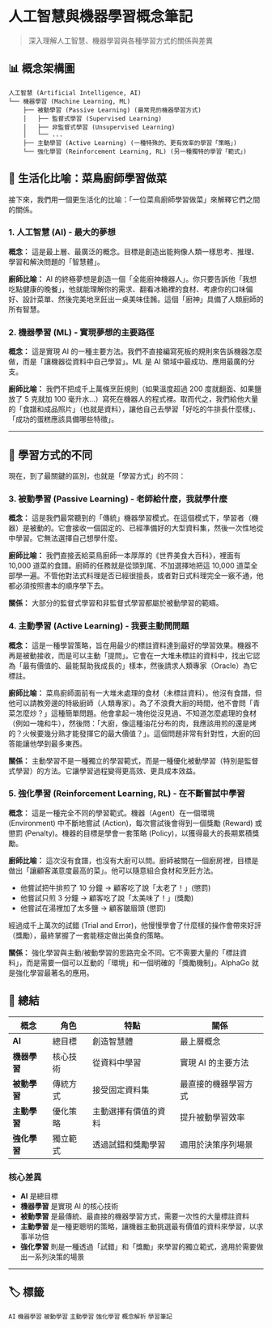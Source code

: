 # 人工智慧與機器學習概念筆記

> 深入理解人工智慧、機器學習與各種學習方式的關係與差異

## 📊 概念架構圖

```
人工智慧 (Artificial Intelligence, AI)
└── 機器學習 (Machine Learning, ML)
    ├── 被動學習 (Passive Learning) (最常見的機器學習方式)
    │   ├── 監督式學習 (Supervised Learning)
    │   ├── 非監督式學習 (Unsupervised Learning)
    │   └── ...
    ├── 主動學習 (Active Learning) (一種特殊的、更有效率的學習「策略」)
    └── 強化學習 (Reinforcement Learning, RL) (另一種獨特的學習「範式」)
```

## 🍳 生活化比喻：菜鳥廚師學習做菜

接下來，我們用一個更生活化的比喻：「一位菜鳥廚師學習做菜」來解釋它們之間的關係。

### 1. 人工智慧 (AI) - 最大的夢想

**概念：** 這是最上層、最廣泛的概念。目標是創造出能夠像人類一樣思考、推理、學習和解決問題的「智慧體」。

**廚師比喻：** AI 的終極夢想是創造一個「全能廚神機器人」。你只要告訴他「我想吃點健康的晚餐」，他就能理解你的需求、翻看冰箱裡的食材、考慮你的口味偏好、設計菜單、然後完美地烹飪出一桌美味佳餚。這個「廚神」具備了人類廚師的所有智慧。

### 2. 機器學習 (ML) - 實現夢想的主要路徑

**概念：** 這是實現 AI 的一種主要方法。我們不直接編寫死板的規則來告訴機器怎麼做，而是「讓機器從資料中自己學習」。ML 是 AI 領域中最成功、應用最廣的分支。

**廚師比喻：** 我們不把成千上萬條烹飪規則（如果溫度超過 200 度就翻面、如果鹽放了 5 克就加 100 毫升水...）寫死在機器人的程式裡。取而代之，我們給他大量的「食譜和成品照片」（也就是資料），讓他自己去學習「好吃的牛排長什麼樣」、「成功的蛋糕應該具備哪些特徵」。

---

## 🎯 學習方式的不同

現在，到了最關鍵的區別，也就是「學習方式」的不同：

### 3. 被動學習 (Passive Learning) - 老師給什麼，我就學什麼

**概念：** 這是我們最常聽到的「傳統」機器學習模式。在這個模式下，學習者（機器）是被動的。它會接收一個固定的、已經準備好的大型資料集，然後一次性地從中學習。它無法選擇自己想學什麼。

**廚師比喻：** 我們直接丟給菜鳥廚師一本厚厚的《世界美食大百科》，裡面有 10,000 道菜的食譜。廚師的任務就是從頭到尾、不加選擇地把這 10,000 道菜全部學一遍。不管他對法式料理是否已經很擅長，或者對日式料理完全一竅不通，他都必須按照書本的順序學下去。

**關係：** 大部分的監督式學習和非監督式學習都屬於被動學習的範疇。

### 4. 主動學習 (Active Learning) - 我要主動問問題

**概念：** 這是一種學習策略，旨在用最少的標註資料達到最好的學習效果。機器不再是被動接收，而是可以主動「提問」。它會在一大堆未標註的資料中，找出它認為「最有價值的、最能幫助我成長的」樣本，然後請求人類專家（Oracle）為它標註。

**廚師比喻：** 菜鳥廚師面前有一大堆未處理的食材（未標註資料）。他沒有食譜，但他可以請教旁邊的特級廚師（人類專家）。為了不浪費大廚的時間，他不會問「青菜怎麼炒？」這種簡單問題。他會拿起一塊他從沒見過、不知道怎麼處理的食材（例如一塊和牛），然後問：「大廚，像這種油花分布的肉，我應該用煎的還是烤的？火候要幾分熟才能發揮它的最大價值？」。這個問題非常有針對性，大廚的回答能讓他學到最多東西。

**關係：** 主動學習不是一種獨立的學習範式，而是一種優化被動學習（特別是監督式學習）的方法。它讓學習過程變得更高效、更具成本效益。

### 5. 強化學習 (Reinforcement Learning, RL) - 在不斷嘗試中學習

**概念：** 這是一種完全不同的學習範式。機器（Agent）在一個環境 (Environment) 中不斷地嘗試 (Action)，每次嘗試後會得到一個獎勵 (Reward) 或懲罰 (Penalty)。機器的目標是學會一套策略 (Policy)，以獲得最大的長期累積獎勵。

**廚師比喻：** 這次沒有食譜，也沒有大廚可以問。廚師被關在一個廚房裡，目標是做出「讓顧客滿意度最高的菜」。他可以隨意組合食材和烹飪方法。

- 他嘗試把牛排煎了 10 分鐘 → 顧客吃了說「太老了！」(懲罰)
- 他嘗試只煎 3 分鐘 → 顧客吃了說「太美味了！」(獎勵)
- 他嘗試在湯裡加了太多鹽 → 顧客皺眉頭 (懲罰)

經過成千上萬次的試錯 (Trial and Error)，他慢慢學會了什麼樣的操作會帶來好評（獎勵），最終掌握了一套能穩定做出美食的策略。

**關係：** 強化學習與主動/被動學習的思路完全不同。它不需要大量的「標註資料」，而是需要一個可以互動的「環境」和一個明確的「獎勵機制」。AlphaGo 就是強化學習最著名的應用。

## 🎯 總結

| 概念 | 角色 | 特點 | 關係 |
|------|------|------|------|
| **AI** | 總目標 | 創造智慧體 | 最上層概念 |
| **機器學習** | 核心技術 | 從資料中學習 | 實現 AI 的主要方法 |
| **被動學習** | 傳統方式 | 接受固定資料集 | 最直接的機器學習方式 |
| **主動學習** | 優化策略 | 主動選擇有價值的資料 | 提升被動學習效率 |
| **強化學習** | 獨立範式 | 透過試錯和獎勵學習 | 適用於決策序列場景 |

### 核心差異

- **AI** 是總目標
- **機器學習** 是實現 AI 的核心技術
- **被動學習** 是最傳統、最直接的機器學習方式，需要一次性的大量標註資料
- **主動學習** 是一種更聰明的策略，讓機器主動挑選最有價值的資料來學習，以求事半功倍
- **強化學習** 則是一種透過「試錯」和「獎勵」來學習的獨立範式，適用於需要做出一系列決策的場景

---

## 🏷️ 標籤

`AI` `機器學習` `被動學習` `主動學習` `強化學習` `概念解析` `學習筆記`
